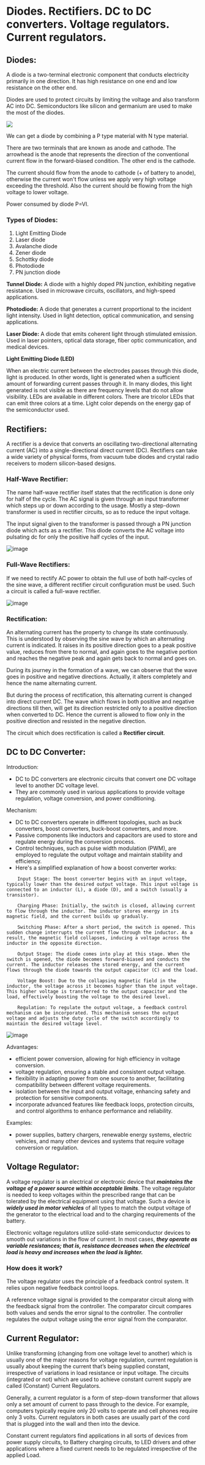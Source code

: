 ﻿# <a name="_5hz9foxy4t6d"></a>**Diodes. Rectifiers. DC to DC converters. Voltage regulators. Current regulators.**
## <a name="_p2uk4xl36pgi"></a>**Diodes:**
A diode is a two-terminal electronic component that conducts electricity primarily in one direction. It has high resistance on one end and low resistance on the other end.

Diodes are used to protect circuits by limiting the voltage and also transform AC into DC. Semiconductors like silicon and germanium are used to make the most of the diodes.

![](Aspose.Words.8d449dfa-7070-4593-b476-884127e421df.001.png)

We can get a diode by combining a P type material with N type material.

There are two terminals that are known as anode and cathode. The arrowhead is the anode that represents the direction of the conventional current flow in the forward-biased condition. The other end is the cathode.

The current should flow from the anode to cathode (+ of battery to anode), otherwise the current won't flow unless we apply very high voltage exceeding the threshold. Also the current should be flowing from the high voltage to lower voltage.

Power consumed by diode P=VI.

### <a name="_g7iyf3snf0tc"></a>**Types of Diodes:**
1. Light Emitting Diode
1. Laser diode
1. Avalanche diode
1. Zener diode
1. Schottky diode
1. Photodiode
1. PN junction diode

**Tunnel Diode:** A diode with a highly doped PN junction, exhibiting negative resistance. Used in microwave circuits, oscillators, and high-speed applications.

**Photodiode:** A diode that generates a current proportional to the incident light intensity. Used in light detection, optical communication, and sensing applications.

**Laser Diode:** A diode that emits coherent light through stimulated emission. Used in laser pointers, optical data storage, fiber optic communication, and medical devices.

**Light Emitting Diode (LED)**

When an electric current between the electrodes passes through this diode, light is produced. In other words, light is generated when a sufficient amount of forwarding current passes through it. In many diodes, this light generated is not visible as there are frequency levels that do not allow visibility. LEDs are available in different colors. There are tricolor LEDs that can emit three colors at a time. Light color depends on the energy gap of the semiconductor used.
## <a name="_xeaprzo2v8a3"></a>**Rectifiers:**
A rectifier is a device that converts an oscillating two-directional alternating current (AC) into a single-directional direct current (DC). Rectifiers can take a wide variety of physical forms, from vacuum tube diodes and crystal radio receivers to modern silicon-based designs.
### <a name="_aegwbfee5cco"></a>**Half-Wave Rectifier:**
The name half-wave rectifier itself states that the rectification is done only for half of the cycle. The AC signal is given through an input transformer which steps up or down according to the usage. Mostly a step-down transformer is used in rectifier circuits, so as to reduce the input voltage.

The input signal given to the transformer is passed through a PN junction diode which acts as a rectifier. This diode converts the AC voltage into pulsating dc for only the positive half cycles of the input.

![image](https://github.com/Darwish-md/State-Exam-2023/assets/72353586/7d94d79c-e812-4c4b-b364-a5bdbb7d9485)

### <a name="_lr4aktl30ujk"></a>**Full-Wave Rectifiers:**
If we need to rectify AC power to obtain the full use of both half-cycles of the sine wave, a different rectifier circuit configuration must be used. Such a circuit is called a full-wave rectifier.

![image](https://github.com/Darwish-md/State-Exam-2023/assets/72353586/3c5f0576-b8df-4d59-8553-5d07dc016e40)

### <a name="_b8a95p3erf9u"></a>**Rectification:**
An alternating current has the property to change its state continuously. This is understood by observing the sine wave by which an alternating current is indicated. It raises in its positive direction goes to a peak positive value, reduces from there to normal, and again goes to the negative portion and reaches the negative peak and again gets back to normal and goes on.

During its journey in the formation of a wave, we can observe that the wave goes in positive and negative directions. Actually, it alters completely and hence the name alternating current.

But during the process of rectification, this alternating current is changed into direct current DC. The wave which flows in both positive and negative directions till then, will get its direction restricted only to a positive direction when converted to DC. Hence the current is allowed to flow only in the positive direction and resisted in the negative direction.

The circuit which does rectification is called a **Rectifier circuit**.
## <a name="_auhqaqs1w9wg"></a>**DC to DC Converter:**
Introduction:
- DC to DC converters are electronic circuits that convert one DC voltage level to another DC voltage level.
- They are commonly used in various applications to provide voltage regulation, voltage conversion, and power conditioning.

Mechanism:
- DC to DC converters operate in different topologies, such as buck converters, boost converters, buck-boost converters, and more.
- Passive components like inductors and capacitors are used to store and regulate energy during the conversion process.
- Control techniques, such as pulse width modulation (PWM), are employed to regulate the output voltage and maintain stability and efficiency.
- Here's a simplified explanation of how a boost converter works:
```
    Input Stage: The boost converter begins with an input voltage, typically lower than the desired output voltage. This input voltage is connected to an inductor (L), a diode (D), and a switch (usually a transistor).

    Charging Phase: Initially, the switch is closed, allowing current to flow through the inductor. The inductor stores energy in its magnetic field, and the current builds up gradually.

    Switching Phase: After a short period, the switch is opened. This sudden change interrupts the current flow through the inductor. As a result, the magnetic field collapses, inducing a voltage across the inductor in the opposite direction.

    Output Stage: The diode comes into play at this stage. When the switch is opened, the diode becomes forward-biased and conducts the current. The inductor releases the stored energy, and the current flows through the diode towards the output capacitor (C) and the load.

    Voltage Boost: Due to the collapsing magnetic field in the inductor, the voltage across it becomes higher than the input voltage. This higher voltage is transferred to the output capacitor and the load, effectively boosting the voltage to the desired level.

    Regulation: To regulate the output voltage, a feedback control mechanism can be incorporated. This mechanism senses the output voltage and adjusts the duty cycle of the switch accordingly to maintain the desired voltage level.
```

![image](https://github.com/Darwish-md/State-Exam-2023/assets/72353586/c6f26716-2516-48c2-889e-1e1a0c885594)

Advantages:
- efficient power conversion, allowing for high efficiency in voltage conversion.
- voltage regulation, ensuring a stable and consistent output voltage.
- flexibility in adapting power from one source to another, facilitating compatibility between different voltage requirements.
- isolation between the input and output voltage, enhancing safety and protection for sensitive components.
- incorporate advanced features like feedback loops, protection circuits, and control algorithms to enhance performance and reliability.

Examples:
- power supplies, battery chargers, renewable energy systems, electric vehicles, and many other devices and systems that require voltage conversion or regulation.

## <a name="_ewlgnenjq0gn"></a>**Voltage Regulator:**
A voltage regulator is an electrical or electronic device that ***maintains the voltage of a power source within acceptable limits***. The voltage regulator is needed to keep voltages within the prescribed range that can be tolerated by the electrical equipment using that voltage. Such a device is ***widely used in motor vehicles*** of all types to match the output voltage of the generator to the electrical load and to the charging requirements of the battery.

Electronic voltage regulators utilize solid-state semiconductor devices to smooth out variations in the flow of current. In most cases, ***they operate as variable resistances; that is, resistance decreases when the electrical load is heavy and increases when the load is lighter.***
### <a name="_b4rdeoaj905x"></a>**How does it work?**
The voltage regulator uses the principle of a feedback control system. It relies upon negative feedback control loops.

A reference voltage signal is provided to the comparator circuit along with the feedback signal from the controller. The comparator circuit compares both values and sends the error signal to the controller. The controller regulates the output voltage using the error signal from the comparator.
## <a name="_z6eiyg4oddc"></a>**Current Regulator:**
Unlike transforming (changing from one voltage level to another) which is usually one of the major reasons for voltage regulation, current regulation is usually about keeping the current that’s being supplied constant, irrespective of variations in load resistance or input voltage. The circuits (integrated or not) which are used to achieve constant current supply are called (Constant) Current Regulators.

Generally, a current regulator is a form of step-down transformer that allows only a set amount of current to pass through to the device. For example, computers typically require only 20 volts to operate and cell phones require only 3 volts. Current regulators in both cases are usually part of the cord that is plugged into the wall and then into the device.

Constant current regulators find applications in all sorts of devices from power supply circuits, to Battery charging circuits, to LED drivers and other applications where a fixed current needs to be regulated irrespective of the applied Load.
